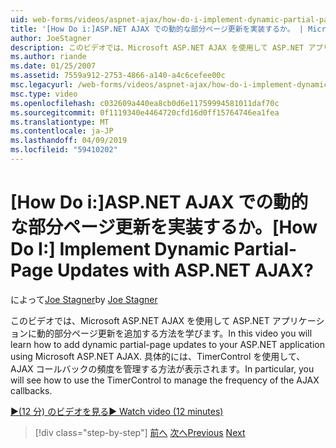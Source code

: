```yaml
---
uid: web-forms/videos/aspnet-ajax/how-do-i-implement-dynamic-partial-page-updates-with-aspnet-ajax
title: '[How Do i:]ASP.NET AJAX での動的な部分ページ更新を実装するか。 | Microsoft Docs'
author: JoeStagner
description: このビデオでは、Microsoft ASP.NET AJAX を使用して ASP.NET アプリケーションに動的部分ページ更新を追加する方法を学びます。 具体的には、表示されます ho.
ms.author: riande
ms.date: 01/25/2007
ms.assetid: 7559a912-2753-4866-a140-a4c6cefee00c
msc.legacyurl: /web-forms/videos/aspnet-ajax/how-do-i-implement-dynamic-partial-page-updates-with-aspnet-ajax
msc.type: video
ms.openlocfilehash: c032609a440ea8cb0d6e11759994581011daf70c
ms.sourcegitcommit: 0f1119340e4464720cfd16d0ff15764746ea1fea
ms.translationtype: MT
ms.contentlocale: ja-JP
ms.lasthandoff: 04/09/2019
ms.locfileid: "59410202"
---
```

# <a name="how-do-i-implement-dynamic-partial-page-updates-with-aspnet-ajax"></a><span data-ttu-id="b2787-105">[How Do i:]ASP.NET AJAX での動的な部分ページ更新を実装するか。</span><span class="sxs-lookup"><span data-stu-id="b2787-105">[How Do I:] Implement Dynamic Partial-Page Updates with ASP.NET AJAX?</span></span>

<span data-ttu-id="b2787-106">によって[Joe Stagner](https://github.com/JoeStagner)</span><span class="sxs-lookup"><span data-stu-id="b2787-106">by [Joe Stagner](https://github.com/JoeStagner)</span></span>

<span data-ttu-id="b2787-107">このビデオでは、Microsoft ASP.NET AJAX を使用して ASP.NET アプリケーションに動的部分ページ更新を追加する方法を学びます。</span><span class="sxs-lookup"><span data-stu-id="b2787-107">In this video you will learn how to add dynamic partial-page updates to your ASP.NET application using Microsoft ASP.NET AJAX.</span></span> <span data-ttu-id="b2787-108">具体的には、TimerControl を使用して、AJAX コールバックの頻度を管理する方法が表示されます。</span><span class="sxs-lookup"><span data-stu-id="b2787-108">In particular, you will see how to use the TimerControl to manage the frequency of the AJAX callbacks.</span></span>

[<span data-ttu-id="b2787-109">&#9654;(12 分) のビデオを見る</span><span class="sxs-lookup"><span data-stu-id="b2787-109">&#9654; Watch video (12 minutes)</span></span>](https://channel9.msdn.com/Blogs/ASP-NET-Site-Videos/how-do-i-implement-dynamic-partial-page-updates-with-aspnet-ajax)

> [!div class="step-by-step"]
> <span data-ttu-id="b2787-110">[前へ](how-do-i-get-started-with-aspnet-ajax.md)
> [次へ](how-do-i-make-client-side-network-callbacks-with-aspnet-ajax.md)</span><span class="sxs-lookup"><span data-stu-id="b2787-110">[Previous](how-do-i-get-started-with-aspnet-ajax.md)
[Next](how-do-i-make-client-side-network-callbacks-with-aspnet-ajax.md)</span></span>
